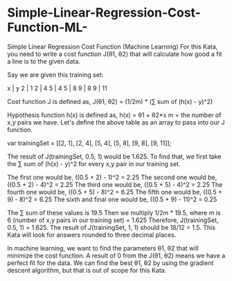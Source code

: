 # Simple-Linear-Regression-Cost-Function-ML-
Simple Linear Regression Cost Function (Machine Learning)
For this Kata, you need to write a cost function J(θ1, θ2) that will calculate how good a fit a line is to the given data.

Say we are given this training set:

x | y
2 | 1
2 | 4
5 | 4
5 | 8
9 | 8
9 | 11

Cost function J is defined as,
J(θ1, θ2) = (1/2m) * (∑ sum of (h(x) - y)^2)  

Hypothesis function h(x) is defined as,
h(x) = θ1 + θ2*x
m = the number of x,y pairs we have.
Let's define the above table as an array to pass into our J function.

var trainingSet = [[2, 1], [2, 4], [5, 4], [5, 8], [9, 8], [9, 11]];

The result of J(trainingSet, 0.5, 1) would be 1.625.
To find that, we first take the ∑ sum of (h(x) - y)^2 for every x,y pair in our training set.

The first one would be, ((0.5 + 2) - 1)^2 = 2.25
The second one would be, ((0.5 + 2) - 4)^2 = 2.25
The third one would be, ((0.5 + 5) - 4)^2 = 2.25
The fourth one would be, ((0.5 + 5) - 8)^2 = 6.25
The fifth one would be, ((0.5 + 9) - 8)^2 = 6.25
The sixth and final one would be, ((0.5 + 9) - 11)^2 = 0.25

The ∑ sum of these values is 19.5
Then we multiply 1/2m * 19.5, where m is 6 (number of x,y pairs in our training set) = 1.625
Therefore, J(trainingSet, 0.5, 1) = 1.625.
The result of J(trainingSet, 1, 1) should be 18/12 = 1.5. This Kata will look for answers rounded to three decimal places.

In machine learning, we want to find the parameters θ1, θ2 that will minimize the cost function. A result of 0 from the J(θ1, θ2) means we have a perfect fit for the data. We can find the best θ1, θ2 by using the gradient descent algorithm, but that is out of scope for this Kata.
